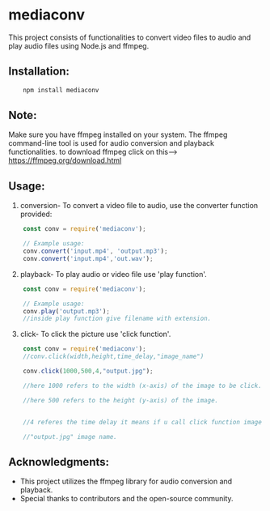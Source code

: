 # mediaconv
This project consists of functionalities to convert video files to audio and play audio files using Node.js and ffmpeg.


## Installation:
```bash
    npm install mediaconv
```

## Note:
Make sure you have ffmpeg installed on your system. The ffmpeg command-line tool is used for audio conversion and playback functionalities.
to download ffmpeg click on this--> https://ffmpeg.org/download.html


## Usage:
1. conversion-
To convert a video file to audio, use the converter function provided:
```js
    const conv = require('mediaconv');

    // Example usage:
    conv.convert('input.mp4', 'output.mp3');
    conv.convert('input.mp4','out.wav');

```


2. playback-
To play audio or video file use 'play function'.

```js
    const conv = require('mediaconv');

    // Example usage:
    conv.play('output.mp3');
    //inside play function give filename with extension.


```

3. click-
To click the picture use 'click function'.

```js
    const conv = require('mediaconv');
    //conv.click(width,height,time_delay,"image_name")

    conv.click(1000,500,4,"output.jpg");

    //here 1000 refers to the width (x-axis) of the image to be click.

    //here 500 refers to the height (y-axis) of the image.


    //4 referes the time delay it means if u call click function image will taken after 4 seconds. for instant click use 0 at the play of 4.

    //"output.jpg" image name.
```

## Acknowledgments:

- This project utilizes the ffmpeg library for audio conversion and playback.
- Special thanks to contributors and the open-source community.